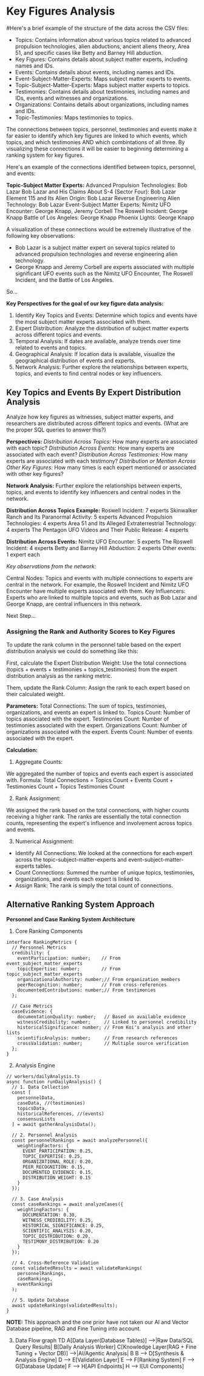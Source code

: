 # Key Figures Analysis

#Here's a brief example of the structure of the data across the CSV files:

- Topics: Contains information about various topics related to advanced propulsion technologies, alien abductions, ancient aliens theory, Area 51, and specific cases like Betty and Barney Hill abduction.
- Key Figures: Contains details about subject matter experts, including names and IDs.
- Events: Contains details about events, including names and IDs.
- Event-Subject-Matter-Experts: Maps subject matter experts to events.
- Topic-Subject-Matter-Experts: Maps subject matter experts to topics.
- Testimonies: Contains details about testimonies, including names and IDs, events and witnesses and organizations.
- Organizations: Contains details about organizations, including names and IDs.
- Topic-Testimonies: Maps testimonies to topics.


The connections between topics, personnel, testimonies and events make it far easier to identify which key figures are linked to which events,  which topics, and which testimonies AND which combintations of all three. By visualizing these connections it will be easier to beginning determining a ranking system for key figures.


Here's an example of the connections identified between topics, personnel, and events:

**Topic-Subject Matter Experts:**
Advanced Propulsion Technologies: Bob Lazar
Bob Lazar and His Claims About S-4 (Sector Four): Bob Lazar
Element 115 and Its Alien Origin: Bob Lazar
Reverse Engineering Alien Technology: Bob Lazar
Event-Subject Matter Experts:
Nimitz UFO Encounter: George Knapp, Jeremy Corbell
The Roswell Incident: George Knapp
Battle of Los Angeles: George Knapp
Phoenix Lights: George Knapp

A visualization of these connections would be extremely illustrative of the following key observations:

- Bob Lazar is a subject matter expert on several topics related to advanced propulsion technologies and reverse engineering alien technology.
- George Knapp and Jeremy Corbell are experts associated with multiple significant UFO events such as the Nimitz UFO Encounter, The Roswell Incident, and the Battle of Los Angeles.

So... 

**Key Perspectives for the goal of our key figure data analysis:**
1. Identify Key Topics and Events: Determine which topics and events have the most subject matter experts associated with them.
2. Expert Distribution: Analyze the distribution of subject matter experts across different topics and events.
3. Temporal Analysis: If dates are available, analyze trends over time related to events and topics.
4. Geographical Analysis: If location data is available, visualize the geographical distribution of events and experts.
5. Network Analysis: Further explore the relationships between experts, topics, and events to find central nodes or key influencers.


## Key Topics and Events By Expert Distribution Analysis
Analyze how key figures as witnesses, subject matter experts, and researchers are distributed across different topics and events. (What are the proper SQL queries to answer this?)

**Perspectives:**
*Distribution Across Topics:* How many experts are associated with each topic?
*Distribution Across Events:* How many experts are associated with each event?
*Distribution Across Testimonies:* How many experts are associated with each testimony?
*Distribution or Mention Across Other Key Figures:* How many times is each expert mentioned or associated with other key figures?


**Network Analysis:** Further explore the relationships between experts, topics, and events to identify key influencers and central nodes in the network.


**Distribution Across Topics Example:**
Roswell Incident: 7 experts
Skinwalker Ranch and Its Paranormal Activity: 5 experts
Advanced Propulsion Technologies: 4 experts
Area 51 and Its Alleged Extraterrestrial Technology: 4 experts
The Pentagon UFO Videos and Their Public Release: 4 experts


**Distribution Across Events:**
Nimitz UFO Encounter: 5 experts
The Roswell Incident: 4 experts
Betty and Barney Hill Abduction: 2 experts
Other events: 1 expert each

*Key observations from the network:*

Central Nodes: Topics and events with multiple connections to experts are central in the network. For example, the Roswell Incident and Nimitz UFO Encounter have multiple experts associated with them.
Key Influencers: Experts who are linked to multiple topics and events, such as Bob Lazar and George Knapp, are central influencers in this network.


Next Step...

### Assigning the Rank and Authority Scores to Key Figures


To update the rank column in the personnel table based on the expert distribution analysis we could do something like this:

First, calculate the Expert Distribution Weight: Use the total connections (topics + events + testimonies + topics_testimonies) from the expert distribution analysis as the ranking metric.

Them, update the Rank Column: Assign the rank to each expert based on their calculated weight.

**Parameters:**
Total Connections: The sum of topics, testimonies, organizations, and events an expert is linked to.
Topics Count: Number of topics associated with the expert.
Testimonies Count: Number of testimonies associated with the expert.
Organizations Count: Number of organizations associated with the expert.
Events Count: Number of events associated with the expert.

**Calculation:**
1. Aggregate Counts:

We aggregated the number of topics and events each expert is associated with.
Formula: Total Connections = Topics Count + Events Count + Testimonies Count + Topics Testimonies Count 

2. Rank Assignment:

We assigned the rank based on the total connections, with higher counts receiving a higher rank.
The ranks are essentially the total connection counts, representing the expert's influence and involvement across topics and events.


3. Numerical Assignment:

- Identify All Connections: We looked at the connections for each expert across the topic-subject-matter-experts and event-subject-matter-experts tables.
- Count Connections: Summed the number of unique topics, testimonies, organizations, and events each expert is linked to.
- Assign Rank: The rank is simply the total count of connections.


## Alternative Ranking System Approach

**Personnel and Case Ranking System Architecture**

1. Core Ranking Components
```
interface RankingMetrics {
  // Personnel Metrics
  credibility: {
    eventParticipation: number;    // From event_subject_matter_experts
    topicExpertise: number;        // From topic_subject_matter_experts
    organizationalAuthority: number;// From organization_members
    peerRecognition: number;       // From cross-references
    documentedContributions: number;// From testimonies
  };
  
  // Case Metrics
  caseEvidence: {
    documentationQuality: number;   // Based on available evidence
    witnessCredibility: number;     // Linked to personnel credibility
    historicalSignificance: number; // From Koi's analysis and other lists
    scientificAnalysis: number;     // From research references
    crossValidation: number;        // Multiple source verification
  };
}
```
2. Analysis Engine
```
// workers/dailyAnalysis.ts
async function runDailyAnalysis() {
  // 1. Data Collection
  const [
    personnelData,
    caseData, //(testimonies)
    topicsData,
    historicalReferences, //(events)
    consensusLists
  ] = await gatherAnalysisData();

  // 2. Personnel Analysis
  const personnelRankings = await analyzePersonnel({
    weightingFactors: {
      EVENT_PARTICIPATION: 0.25,
      TOPIC_EXPERTISE: 0.25,
      ORGANIZATIONAL_ROLE: 0.20,
      PEER_RECOGNITION: 0.15,
      DOCUMENTED_EVIDENCE: 0.15,
      DISTRIBUTION_WEIGHT: 0.15
    }
  });

  // 3. Case Analysis
  const caseRankings = await analyzeCases({
    weightingFactors: {
      DOCUMENTATION: 0.30,
      WITNESS_CREDIBILITY: 0.25,
      HISTORICAL_SIGNIFICANCE: 0.25,
      SCIENTIFIC_ANALYSIS: 0.20,
      TOPIC_DISTRIBUTION: 0.20,
      TESTIMONY_DISTRIBUTION: 0.20
    }
  });

  // 4. Cross-Reference Validation
  const validatedResults = await validateRankings(
    personnelRankings,
    caseRankings,
    eventRankings
  );

  // 5. Update Database
  await updateRankings(validatedResults);
}
```
**NOTE:**
This approach and the one prior have not taken our AI and Vector Database pipeline, RAG and Fine Tuning into account.

3. Data Flow
graph TD
    A[Data Layer(Database Tables)] -->|Raw Data/SQL Query Results| B[Daily Analysis Worker]
    C[Knowledge Layer(RAG + Fine Tuning + Vector DB)] -->|AI/Agentic Analysis| B
    B --> D[Synthesis & Analysis Engine]
    D --> E[Validation Layer]
    E --> F[Ranking System]
    F --> G[Database Update]
    F --> H[API Endpoints]
    H --> I[UI Components]